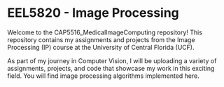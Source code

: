 # EEL5820 - Image Processing
Welcome to the CAP5516_MedicalImageComputing repository! This repository contains my assignments and projects from the Image Processing (IP) course at the University of Central Florida (UCF).

As part of my journey in Computer Vision, I will be uploading a variety of assignments, projects, and code that showcase my work in this exciting field. You will find image processing algorithms implemented here.
